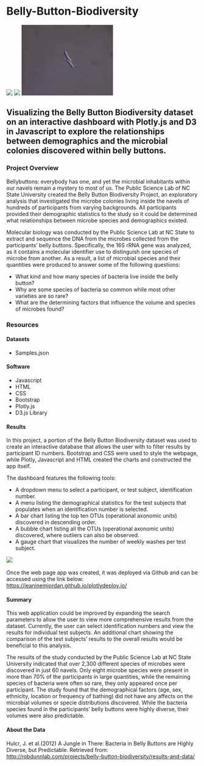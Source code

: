 # Belly-Button-Biodiversity

![](static/images/bacteriagif2.gif) ![](static/images/bacgif.gif) ![](static/images/bacgif3.gif)

## Visualizing the Belly Button Biodiversity dataset on an interactive dashboard with Plotly.js and D3 in Javascript to explore the relationships between demographics and the microbial colonies discovered within belly buttons. 
 
### Project Overview
Bellybuttons: everybody has one, and yet the microbial inhabitants within our navels remain a mystery to most of us. The Public Science Lab of NC State University created the Belly Button Biodiversity Project, an exploratory analysis that investigated the microbe colonies living inside the navels of hundreds of participants from varying backgrounds. All participants provided their demographic statistics to the study so it could be determined what relationships between microbe species and demographics existed. 

Molecular biology was conducted by the Public Science Lab at NC State to extract and sequence the DNA from the microbes collected from the participants’ belly buttons. Specifically, the 16S rRNA gene was analyzed, as it contains a molecular identifier use to distinguish one species of microbe from another. As a result, a list of microbial species and their quantities were produced to answer some of the following questions:

* What kind and how many species of bacteria live inside the belly button?
* Why are some species of bacteria so common while most other varieties are so rare?
* What are the determining factors that influence the volume and species of microbes found?

### Resources

#### Datasets

* Samples.json

#### Software

* Javascript
* HTML
* CSS
* Bootstrap
* Plotly.js
* D3.js Library

#### Results
In this project, a portion of the Belly Button Biodiversity dataset was used to create an interactive database that allows the user with to filter results by participant ID numbers. Bootstrap and CSS were used to style the webpage, while Plotly, Javascript and HTML created the charts and constructed the app itself.  

The dashboard features the following tools:

* A dropdown menu to select a participant, or test subject, identification number.
* A menu listing the demographical statistics for the test subjects that populates when an identification number is selected.
* A bar chart listing the top ten OTUs (operational axonomic units) discovered in descending order.
* A bubble chart listing all the OTUs (operational axonomic units) discovered, where outliers can also be observed. 
* A gauge chart that visualizes the number of weekly washes per test subject.

![](static/images/Weather_heatmap_windspeed.png)

Once the web page app was created, it was deployed via Github and can be accessed using the link below:
https://jeaninemjordan.github.io/plotlydeploy.io/ 

#### Summary

This web application could be improved by expanding the search parameters to allow the user to view more comprehensive results from the dataset. Currently, the user can select identification numbers and view the results for individual test subjects.  An additional chart showing the comparison of the test subjects’ results to the overall results would be beneficial to this analysis. 

The results of the study conducted by the Public Science Lab at NC State University indicated that over 2,300 different species of microbes were discovered in just 60 navels. Only eight microbe species were present in more than 70% of the participants in large quantities, while the remaining species of bacteria were often so rare, they only appeared once per participant. The study found that the demographical factors (age, sex, ethnicity, location or frequency of bathing) did not have any affects on the microbial volumes or specie distributions discovered. While the bacteria species found in the participants’ belly buttons were highly diverse, their volumes were also predictable. 

#### About the Data

Hulcr, J. et al.(2012) A Jungle in There: Bacteria in Belly Buttons are Highly Diverse, but Predictable. Retrieved from: http://robdunnlab.com/projects/belly-button-biodiversity/results-and-data/ 
